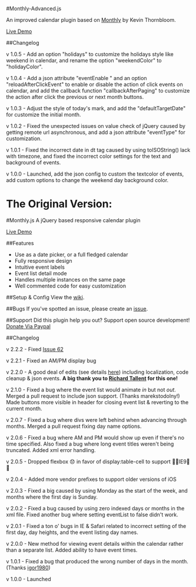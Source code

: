 #Monthly-Advanced.js

An improved calendar plugin based on <a href="https://github.com/kthornbloom/Monthly/">Monthly</a> by Kevin Thornbloom.

<a href="http://github-demo.forink.net/monthly-advanced" target="_blank">Live Demo</a>

##Changelog

v 1.0.5 - Add an option "holidays" to customize the holidays style like weekend in calendar, and rename the option "weekendColor" to "holidayColor".

v 1.0.4 - Add a json attribute "eventEnable " and an option "reloadAfterClickEvent" to enable or disable the action of click events on calendar, and add the callback function "callbackAfterPaging" to customize the action after click the previous or next month buttons.

v 1.0.3 - Adjust the style of today's mark, and add the "defaultTargetDate" for customize the initial month.

v 1.0.2 - Fixed the unexpected issues on value check of jQuery caused by getting remote url asynchronous, and add a json attribute "eventType" for customization.

v 1.0.1 - Fixed the incorrect date in dt tag caused by using toISOString() lack with timezone, and fixed the incorrect color settings for the text and background of events.

v 1.0.0 - Launched, add the json config to custom the textcolor of events, add custom options to change the weekend day background color.

The Original Version:
=============================================================
#Monthly.js
A jQuery based responsive calendar plugin 

<a href="http://kthornbloom.com/monthly" target="_blank">Live Demo</a>

##Features

- Use as a date picker, or a full fledged calendar
- Fully responsive design
- Intuitive event labels
- Event list detail mode
- Handles multiple instances on the same page
- Well commented code for easy customization

##Setup & Config
View the <a href="https://github.com/kthornbloom/Monthly/wiki">wiki</a>.

##Bugs
If you've spotted an issue, please create an <a href="https://github.com/kthornbloom/Monthly/issues">issue</a>.

##Support
Did this plugin help you out? Support open source development! <a href="https://www.paypal.com/cgi-bin/webscr?cmd=_s-xclick&hosted_button_id=6GHHZGMCV5GNE">Donate Via Paypal</a>

##Changelog

v 2.2.2 - Fixed <a href="https://github.com/kthornbloom/Monthly/issues/62">Issue 62</a>

v 2.2.1 - Fixed an AM/PM display bug

v 2.2.0 - A good deal of edits (see details <a href="https://github.com/kthornbloom/Monthly/pull/41">here</a>) including localization, code cleanup & json events. <b>A big thank you to <a href="https://github.com/richardtallent">Richard Tallent</a> for this one!</b>

v 2.1.0 - Fixed a bug where the event list would animate <i>in</i> but not <i>out</i>. Merged a pull request to include json support. (Thanks marekstodolny!) Made buttons more visible in header for closing event list & reverting to the current month.

v 2.0.7 - Fixed a bug where divs were left behind when advancing through months. Merged a pull request fixing day name options.

v 2.0.6 - Fixed a bug where AM and PM would show up even if there's no time specified. Also fixed a bug where long event titles weren't being truncated. Added xml error handling.

v 2.0.5 - Dropped flexbox 😞 in favor of display:table-cell to support 💩💩IE9💩💩

v 2.0.4 - Added more vendor prefixes to support older versions of iOS

v 2.0.3 - Fixed a big caused by using Monday as the start of the week, and months where the first day is Sunday.

v 2.0.2 - Fixed a bug caused by using zero indexed days or months in the xml file. Fixed another bug where setting eventList to false didn't work.

v 2.0.1 - Fixed a ton o' bugs in IE & Safari related to incorrect setting of the first day, day heights, and the event listing day names.

v 2.0.0 - New method for viewing event details within the calendar rather than a separate list. Added ability to have event times.

v 1.0.1 - Fixed a bug that produced the wrong number of days in the month. (Thanks <a href="https://github.com/igor1980">igor1980</a>)

v 1.0.0 - Launched
